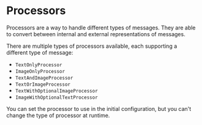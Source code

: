# Processors

Processors are a way to handle different types of messages.
They are able to convert between
internal and external representations of messages.

There are multiple types of processors available,
each supporting a different type of message:

- `TextOnlyProcessor`
- `ImageOnlyProcessor`
- `TextAndImageProcessor`
- `TextOrImageProcessor`
- `TextWithOptionalImageProcessor`
- `ImageWithOptionalTextProcessor`

You can set the processor to use in the initial configuration,
but you can't change the type of processor at runtime.
